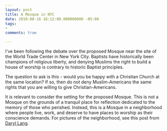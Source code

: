 ```yaml
---
layout: post
title: A Mosque in NYC
date: 2010-08-16 16:12:00.000000000 -05:00
tags:
- 
comments: true

---
```

<p>I've been following the debate over the proposed Mosque near the site of the World Trade Center in New York City. Baptists have historically been champions of religious liberty, and denying Muslims the right to build a house of worship is contrary to historic Baptist principles.</p>
<p>The question to ask is this - would you be happy with a Christian Church at the same location? If so, then do not deny Muslim-Americans the same rights that you are willing to give Christian-Americans.</p>
<p>It is relevant to consider the setting for the proposed Mosque. This is not a Mosque on the grounds of a tranquil place for reflection dedicated to the memory of those who perished. Instead, this is a Mosque in a neighborhood where people live, work, and deserve to have places to worship as their conscience demands. For pictures of the neighborhood, see this post from <a href="//daryllang.com/blog/4421">Daryl Lang</a>.</p>
